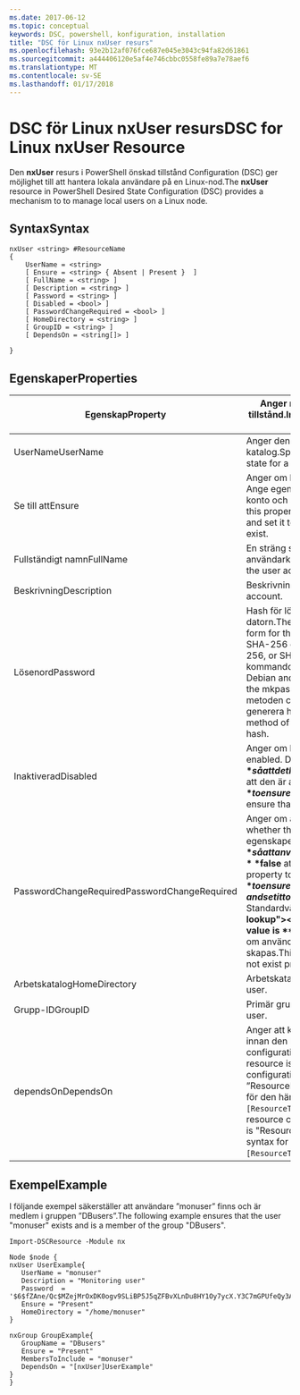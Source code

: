 ```yaml
---
ms.date: 2017-06-12
ms.topic: conceptual
keywords: DSC, powershell, konfiguration, installation
title: "DSC för Linux nxUser resurs"
ms.openlocfilehash: 93e2b12af076fce687e045e3043c94fa82d61861
ms.sourcegitcommit: a444406120e5af4e746cbbc0558fe89a7e78aef6
ms.translationtype: MT
ms.contentlocale: sv-SE
ms.lasthandoff: 01/17/2018
---
```

# <a name="dsc-for-linux-nxuser-resource"></a><span data-ttu-id="a123e-103">DSC för Linux nxUser resurs</span><span class="sxs-lookup"><span data-stu-id="a123e-103">DSC for Linux nxUser Resource</span></span>

<span data-ttu-id="a123e-104">Den **nxUser** resurs i PowerShell önskad tillstånd Configuration (DSC) ger möjlighet till att hantera lokala användare på en Linux-nod.</span><span class="sxs-lookup"><span data-stu-id="a123e-104">The **nxUser** resource in PowerShell Desired State Configuration (DSC) provides a mechanism to to manage local users on a Linux node.</span></span>

## <a name="syntax"></a><span data-ttu-id="a123e-105">Syntax</span><span class="sxs-lookup"><span data-stu-id="a123e-105">Syntax</span></span>

```
nxUser <string> #ResourceName
{
    UserName = <string>
    [ Ensure = <string> { Absent | Present }  ]
    [ FullName = <string> ]
    [ Description = <string> ]
    [ Password = <string> ]
    [ Disabled = <bool> ]
    [ PasswordChangeRequired = <bool> ]
    [ HomeDirectory = <string> ]
    [ GroupID = <string> ]
    [ DependsOn = <string[]> ]

}
```

## <a name="properties"></a><span data-ttu-id="a123e-106">Egenskaper</span><span class="sxs-lookup"><span data-stu-id="a123e-106">Properties</span></span>

|  <span data-ttu-id="a123e-107">Egenskap</span><span class="sxs-lookup"><span data-stu-id="a123e-107">Property</span></span> |  <span data-ttu-id="a123e-108">Anger namnet på kontot som du vill se till att ett visst tillstånd.</span><span class="sxs-lookup"><span data-stu-id="a123e-108">Indicates the account name for which you want to ensure a specific state.</span></span> | 
|---|---|
| <span data-ttu-id="a123e-109">UserName</span><span class="sxs-lookup"><span data-stu-id="a123e-109">UserName</span></span>| <span data-ttu-id="a123e-110">Anger den plats där du vill kontrollera tillståndet för en fil eller katalog.</span><span class="sxs-lookup"><span data-stu-id="a123e-110">Specifies the location where you want to ensure the state for a file or directory.</span></span>| 
| <span data-ttu-id="a123e-111">Se till att</span><span class="sxs-lookup"><span data-stu-id="a123e-111">Ensure</span></span>| <span data-ttu-id="a123e-112">Anger om kontot finns.</span><span class="sxs-lookup"><span data-stu-id="a123e-112">Specifies whether the account exists.</span></span> <span data-ttu-id="a123e-113">Ange egenskapen ”aktuella” för att säkerställa att finns ett konto och ange den till ”saknas” så att kontot inte finns.</span><span class="sxs-lookup"><span data-stu-id="a123e-113">Set this property to "Present" to ensure that the account exists, and set it to "Absent" to ensure that the account does not exist.</span></span>| 
| <span data-ttu-id="a123e-114">Fullständigt namn</span><span class="sxs-lookup"><span data-stu-id="a123e-114">FullName</span></span>| <span data-ttu-id="a123e-115">En sträng som innehåller det fullständiga namnet för användarkontot.</span><span class="sxs-lookup"><span data-stu-id="a123e-115">A string that contains the full name to use for the user account.</span></span>| 
| <span data-ttu-id="a123e-116">Beskrivning</span><span class="sxs-lookup"><span data-stu-id="a123e-116">Description</span></span>| <span data-ttu-id="a123e-117">Beskrivning för användarkontot.</span><span class="sxs-lookup"><span data-stu-id="a123e-117">The description for the user account.</span></span>| 
| <span data-ttu-id="a123e-118">Lösenord</span><span class="sxs-lookup"><span data-stu-id="a123e-118">Password</span></span>| <span data-ttu-id="a123e-119">Hash för lösenordet användare på sätt som passar för Linux-datorn.</span><span class="sxs-lookup"><span data-stu-id="a123e-119">The hash of the users password in the appropriate form for the Linux computer.</span></span> <span data-ttu-id="a123e-120">Detta är vanligtvis en saltat SHA-256 eller SHA-512 hash.</span><span class="sxs-lookup"><span data-stu-id="a123e-120">Typically, this is a salted SHA-256, or SHA-512 hash.</span></span> <span data-ttu-id="a123e-121">Det här värdet kan skapas med kommandot mkpasswd på Debian och Ubuntu Linux.</span><span class="sxs-lookup"><span data-stu-id="a123e-121">On Debian and Ubuntu Linux, this value can be generated with the mkpasswd command.</span></span> <span data-ttu-id="a123e-122">För andra Linux-distributioner kan metoden crypt i Python's Crypt biblioteket användas för att generera hash-algoritmen.</span><span class="sxs-lookup"><span data-stu-id="a123e-122">For other Linux distros, the crypt method of Python’s Crypt library can be used to generate the hash.</span></span>| 
| <span data-ttu-id="a123e-123">Inaktiverad</span><span class="sxs-lookup"><span data-stu-id="a123e-123">Disabled</span></span>| <span data-ttu-id="a123e-124">Anger om kontot är aktiverat.</span><span class="sxs-lookup"><span data-stu-id="a123e-124">Indicates whether the account is enabled.</span></span> <span data-ttu-id="a123e-125">Den här egenskapen **$true** så att det här kontot är inaktiverad och inställd på **$false** så att den är aktiverad.</span><span class="sxs-lookup"><span data-stu-id="a123e-125">Set this property to **$true** to ensure that this account is disabled, and set it to **$false** to ensure that it is enabled.</span></span>| 
| <span data-ttu-id="a123e-126">PasswordChangeRequired</span><span class="sxs-lookup"><span data-stu-id="a123e-126">PasswordChangeRequired</span></span>| <span data-ttu-id="a123e-127">Anger om användaren kan ändra lösenordet.</span><span class="sxs-lookup"><span data-stu-id="a123e-127">Indicates whether the user can change the password.</span></span> <span data-ttu-id="a123e-128">Den här egenskapen **$true** så att användaren inte kan ändra lösenordet och Ställ in den på **$false** att tillåta användaren att ändra lösenordet.</span><span class="sxs-lookup"><span data-stu-id="a123e-128">Set this property to **$true** to ensure that the user cannot change the password, and set it to **$false** to allow the user to change the password.</span></span> <span data-ttu-id="a123e-129">Standardvärdet är **$false**.</span><span class="sxs-lookup"><span data-stu-id="a123e-129">The default value is **$false**.</span></span> <span data-ttu-id="a123e-130">Den här egenskapen utvärderas endast om användarkontot inte fanns tidigare och håller på att skapas.</span><span class="sxs-lookup"><span data-stu-id="a123e-130">This property is only evaluated if the user account did not exist previously and is being created.</span></span>| 
| <span data-ttu-id="a123e-131">Arbetskatalog</span><span class="sxs-lookup"><span data-stu-id="a123e-131">HomeDirectory</span></span>| <span data-ttu-id="a123e-132">Arbetskatalog för användaren.</span><span class="sxs-lookup"><span data-stu-id="a123e-132">The home directory for the user.</span></span>| 
| <span data-ttu-id="a123e-133">Grupp-ID</span><span class="sxs-lookup"><span data-stu-id="a123e-133">GroupID</span></span>| <span data-ttu-id="a123e-134">Primär grupp-ID för användaren.</span><span class="sxs-lookup"><span data-stu-id="a123e-134">The primary group ID for the user.</span></span>| 
| <span data-ttu-id="a123e-135">dependsOn</span><span class="sxs-lookup"><span data-stu-id="a123e-135">DependsOn</span></span> | <span data-ttu-id="a123e-136">Anger att konfigurationen av en annan resurs måste köras innan den här resursen har konfigurerats.</span><span class="sxs-lookup"><span data-stu-id="a123e-136">Indicates that the configuration of another resource must run before this resource is configured.</span></span> <span data-ttu-id="a123e-137">Till exempel om ID för resursen configuration skriptblock som du vill köra först är ”ResourceName” och ”ResourceType” är av typen syntaxen för den här egenskapen är `DependsOn = "[ResourceType]ResourceName"`.</span><span class="sxs-lookup"><span data-stu-id="a123e-137">For example, if the ID of the resource configuration script block that you want to run first is "ResourceName" and its type is "ResourceType", the syntax for using this property is `DependsOn = "[ResourceType]ResourceName"`.</span></span>| 

## <a name="example"></a><span data-ttu-id="a123e-138">Exempel</span><span class="sxs-lookup"><span data-stu-id="a123e-138">Example</span></span>

<span data-ttu-id="a123e-139">I följande exempel säkerställer att användare ”monuser” finns och är medlem i gruppen ”DBusers”.</span><span class="sxs-lookup"><span data-stu-id="a123e-139">The following example ensures that the user "monuser" exists and is a member of the group "DBusers".</span></span>

```
Import-DSCResource -Module nx 

Node $node {
nxUser UserExample{
   UserName = "monuser"
   Description = "Monitoring user"
   Password  =    '$6$fZAne/Qc$MZejMrOxDK0ogv9SLiBP5J5qZFBvXLnDu8HY1Oy7ycX.Y3C7mGPUfeQy3A82ev3zIabhDQnj2ayeuGn02CqE/0'
   Ensure = "Present"
   HomeDirectory = "/home/monuser"
}
 
nxGroup GroupExample{
   GroupName = "DBusers"
   Ensure = "Present"
   MembersToInclude = "monuser"
   DependsOn = "[nxUser]UserExample"            
}
}
```

